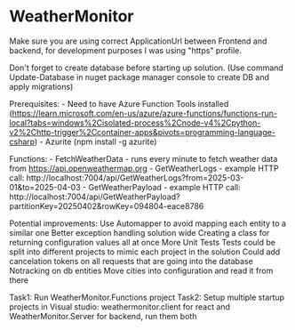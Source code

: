 # WeatherMonitor

Make sure you are using correct ApplicationUrl between Frontend and backend, for development purposes I was using "https" profile.

Don't forget to create database before starting up solution. (Use command Update-Database in nuget package manager console to create DB and apply migrations)

Prerequisites: 
    - Need to have Azure Function Tools installed (https://learn.microsoft.com/en-us/azure/azure-functions/functions-run-local?tabs=windows%2Cisolated-process%2Cnode-v4%2Cpython-v2%2Chttp-trigger%2Ccontainer-apps&pivots=programming-language-csharp)
    - Azurite (npm install -g azurite)

Functions:
    - FetchWeatherData - runs every minute to fetch weather data from https://api.openweathermap.org
    - GetWeatherLogs - example HTTP call: http://localhost:7004/api/GetWeatherLogs?from=2025-03-01&to=2025-04-03
    - GetWeatherPayload - example HTTP call: http://localhost:7004/api/GetWeatherPayload?partitionKey=20250402&rowKey=094804-eace8786

Potential improvements: 
    Use Automapper to avoid mapping each entity to a similar one
    Better exception handling solution wide
    Creating a class for returning configuration values all at once
    More Unit Tests
    Tests could be split into different projects to mimic each project in the solution
    Could add cancelation tokens on all requests that are going into the database
    Notracking on db entities
    Move cities into configuration and read it from there

Task1:
    Run WeatherMonitor.Functions project
Task2:
    Setup multiple startup projects in Visual studio: weathermonitor.client for react and WeatherMonitor.Server for backend, run them both